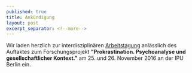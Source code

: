 ```yaml
---
published: true
title: Ankündigung
layout: post
excerpt_separator: <!--more-->
---
```


Wir laden herzlich zur interdisziplinären [Arbeitstagung](http://www.ipu-berlin.de/archiv/detail/symposion-zum-auftakt-des-ipu-forschungsprojektes-ueber-prokrastination.html) anlässlich des Auftaktes zum Forschungsprojekt **"Prokrastination. Psychoanalyse und gesellschaftlicher Kontext."** am 25. und 26. November 2016 an der IPU Berlin ein.
<!--more-->
